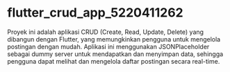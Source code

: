 # flutter_crud_app_5220411262
Proyek ini adalah aplikasi CRUD (Create, Read, Update, Delete) yang dibangun dengan Flutter, yang memungkinkan pengguna untuk mengelola postingan dengan mudah. Aplikasi ini menggunakan JSONPlaceholder sebagai dummy server untuk mendapatkan dan menyimpan data, sehingga pengguna dapat melihat dan mengelola daftar postingan secara real-time. 
